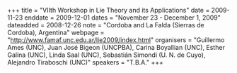 +++
title = "VIIth Workshop in Lie Theory and its Applications"
date = 2009-11-23
enddate = 2009-12-01
dates = "November 23 - December 1, 2009"
dateadded = 2008-12-26
note = "Cordoba and La Falda (Sierras de Cordoba), Argentina"
webpage = "http://www.famaf.unc.edu.ar/lie2009/index.html"
organisers = "Guillermo Ames (UNC), Juan José Bigeon (UNCPBA), Carina Boyallian (UNC),
Esther Galina (UNC), Linda Saal (UNC), Sebastián Simondi (U. N. de Cuyo),
Alejandro Tiraboschi (UNC)"
speakers = "T.B.A."
+++
